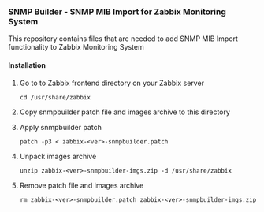 ### SNMP Builder - SNMP MIB Import for Zabbix Monitoring System

This repository contains files that are needed to add SNMP MIB Import functionality to Zabbix Monitoring System

#### Installation
1. Go to to Zabbix frontend directory on your Zabbix server
   
   ```shell
   cd /usr/share/zabbix
   ```
2. Copy snmpbuilder patch file and images archive to this directory
3. Apply snmpbuilder patch
   
   ```shell
   patch -p3 < zabbix-<ver>-snmpbuilder.patch
   ```
4. Unpack images archive
   
   ```shell
   unzip zabbix-<ver>-snmpbuilder-imgs.zip -d /usr/share/zabbix
   ```
5. Remove patch file and images archive
   
   ```shell
   rm zabbix-<ver>-snmpbuilder.patch zabbix-<ver>-snmpbuilder-imgs.zip
   ```
